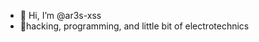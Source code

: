 - 👋 Hi, I’m @ar3s-xss
- 🌱hacking, programming, and little bit of electrotechnics
<!---
AresGodXss/AresGodXss is a ✨ special ✨ repository because its `README.md` (this file) appears on your GitHub profile.
You can click the Preview link to take a look at your changes.
--->
